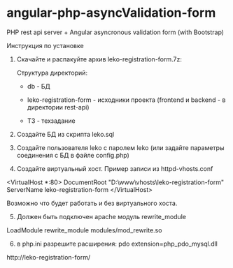 # angular-php-asyncValidation-form
PHP rest api server + Angular asyncronous validation form (with Bootstrap)

Инструкция по установке

1. Скачайте и распакуйте архив leko-registration-form.7z:

    Структура директорий:

    - db - БД

    - leko-registration-form - исходники проекта (frontend и backend - в директории rest-api)

    - ТЗ - техзадание

2. Создайте БД из скрипта leko.sql 

3. Создайте пользователя leko с паролем leko (или задайте параметры соединения с БД в файле config.php)

4. Создайте виртуальный хост. Пример записи из httpd-vhosts.conf

<VirtualHost *:80\>
    DocumentRoot "D:\www\vhosts\leko-registration-form"
    ServerName leko-registration-form
</VirtualHost\>

Возможно что будет работать и без виртуального хоста.

5. Должен быть подключен apache модуль rewrite_module

LoadModule rewrite_module modules/mod_rewrite.so

6. в php.ini разрешите расширения: pdo
extension=php_pdo_mysql.dll

http://leko-registration-form/
